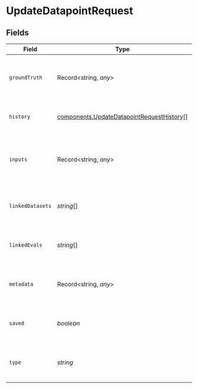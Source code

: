 # UpdateDatapointRequest


## Fields

| Field                                                                                                  | Type                                                                                                   | Required                                                                                               | Description                                                                                            |
| ------------------------------------------------------------------------------------------------------ | ------------------------------------------------------------------------------------------------------ | ------------------------------------------------------------------------------------------------------ | ------------------------------------------------------------------------------------------------------ |
| `groundTruth`                                                                                          | Record<string, *any*>                                                                                  | :heavy_minus_sign:                                                                                     | Expected output JSON object for the datapoint                                                          |
| `history`                                                                                              | [components.UpdateDatapointRequestHistory](../../models/components/updatedatapointrequesthistory.md)[] | :heavy_minus_sign:                                                                                     | Update history for the datapoint                                                                       |
| `inputs`                                                                                               | Record<string, *any*>                                                                                  | :heavy_minus_sign:                                                                                     | Arbitrary JSON object containing the inputs for the datapoint                                          |
| `linkedDatasets`                                                                                       | *string*[]                                                                                             | :heavy_minus_sign:                                                                                     | Ids of all datasets that include the datapoint                                                         |
| `linkedEvals`                                                                                          | *string*[]                                                                                             | :heavy_minus_sign:                                                                                     | Ids of evaluations where the datapoint is included                                                     |
| `metadata`                                                                                             | Record<string, *any*>                                                                                  | :heavy_minus_sign:                                                                                     | Any additional metadata for the datapoint                                                              |
| `saved`                                                                                                | *boolean*                                                                                              | :heavy_minus_sign:                                                                                     | Whether the datapoint is saved or detected                                                             |
| `type`                                                                                                 | *string*                                                                                               | :heavy_minus_sign:                                                                                     | evaluation or event - specify the type of usage                                                        |